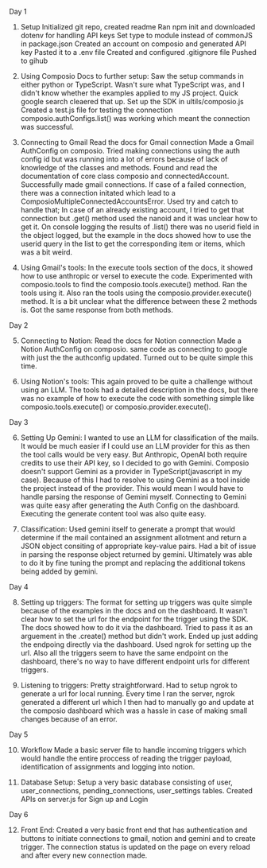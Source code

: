 Day 1

1. Setup
   Initialized git repo, created readme
   Ran npm init and downloaded dotenv for handling API keys
   Set type to module instead of commonJS in package.json
   Created an account on composio and generated API key
   Pasted it to a .env file
   Created and configured .gitignore file
   Pushed to gihub

2. Using Composio Docs to further setup:
   Saw the setup commands in either python or TypeScript.
   Wasn't sure what TypeScript was, and I didn't know whether the examples applied to my JS project. Quick google search cleaered that up.
   Set up the SDK in ultils/composio.js
   Created a test.js file for testing the connection
   composio.authConfigs.list() was working which meant the connection was successful.

3. Connecting to Gmail
   Read the docs for Gmail connection
   Made a Gmail AuthConfig on composio.
   Tried making connections using the auth config id but was running into a lot of errors because of lack of knowledge of the classes and methods.
   Found and read the documentation of core class composio and connectedAccount. Successfully made gmail connections. If case of a failed connection, there was a connection initated which lead to a ComposioMultipleConnectedAccountsError. Used try and catch to handle that; In case of an already existing account, I tried to get that connection but .get() method used the nanoid and it was unclear how to get it. On console logging the results of .list() there was no userid field in the object logged, but the example in the docs showed how to use the userid query in the list to get the corresponding item or items, which was a bit weird.

4. Using Gmail's tools:
   In the execute tools section of the docs, it showed how to use anthropic or versel to execute the code. Experimented with composio.tools to find the composio.tools.execute() method. Ran the tools using it. Also ran the tools using the composio.provider.execute() method. It is a bit unclear what the difference between these 2 methods is. Got the same response from both methods.

Day 2

5. Connecting to Notion:
   Read the docs for Notion connection
   Made a Notion AuthConfig on composio.
   same code as connecting to google with just the the authconfig updated. Turned out to be quite simple this time.

6. Using Notion's tools:
   This again proved to be quite a challenge without using an LLM. The tools had a detailed description in the docs, but there was no example of how to execute the code with something simple like composio.tools.execute() or composio.provider.execute().

Day 3

6. Setting Up Gemini:
   I wanted to use an LLM for classification of the mails. It would be much easier if I could use an LLM provider for this as then the tool calls would be very easy. But Anthropic, OpenAI both require credits to use their API key, so I decided to go with Gemini. Composio doesn't support Gemini as a provider in TypeScript(javascript in my case). Because of this I had to resolve to using Gemini as a tool inside the project instead of the provider. This would mean I would have to handle parsing the response of Gemini myself. Connecting to Gemini was quite easy after generating the Auth Config on the dashboard. Executing the generate content tool was also quite easy.

7. Classification:
   Used gemini itself to generate a prompt that would determine if the mail contained an assignment allotment and return a JSON object consiting of appropriate key-value pairs.
   Had a bit of issue in parsing the response object returned by gemini. Ultimately was able to do it by fine tuning the prompt and replacing the additional tokens being added by gemini.

Day 4

8. Setting up triggers:
   The format for setting up triggers was quite simple because of the examples in the docs and on the dashboard. It wasn't clear how to set the url for the endpoint for the trigger using the SDK. The docs showed how to do it via the dashboard. Tried to pass it as an arguement in the .create() method but didn't work. Ended up just adding the endpoing directly via the dashboard. Used ngrok for setting up the url. Also all the triggers seem to have the same endpoint on the dashboard, there's no way to have different endpoint urls for different triggers.

9. Listening to triggers:
   Pretty straightforward. Had to setup ngrok to generate a url for local running. Every time I ran the server, ngrok generated a different url which I then had to manually go and update at the composio dashboard which was a hassle in case of making small changes because of an error.

Day 5

10. Workflow
    Made a basic server file to handle incoming triggers which would handle the entire proccess of reading the trigger payload, identification of assignments and logging into notion.

11. Database Setup:
    Setup a very basic database consisting of user, user_connections, pending_connections, user_settings tables.
    Created APIs on server.js for Sign up and Login

Day 6

12. Front End:
    Created a very basic front end that has authentication and buttons to initiate connections to gmail, notion and gemini and to create trigger.
    The connection status is updated on the page on every reload and after every new connection made.
